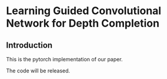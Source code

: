# Learning Guided Convolutional Network for Depth Completion


## Introduction

This is the pytorch implementation of our paper.

The code will be released.


